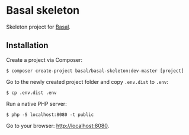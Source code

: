 # Basal skeleton
Skeleton project for [Basal](https://github.com/BasalPHP/basal).

## Installation
Create a project via Composer:
```
$ composer create-project basal/basal-skeleton:dev-master [project]
```
Go to the newly created project folder and copy ```.env.dist``` to ```.env```:
```
$ cp .env.dist .env
```
Run a native PHP server:
```
$ php -S localhost:8080 -t public
```
Go to your browser: [http://localhost:8080](http://localhost:8080).